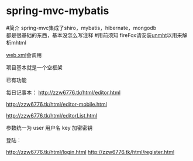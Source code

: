 # spring-mvc-mybatis

#简介
spring-mvc集成了shiro，mybatis，hibernate，mongodb  
都是很基础的东西，基本没怎么写注释
#用前须知
fireFox请安装[unmht](http://www.unmht.org/unmht/en_index.html)以用来解析mhtml


[web.xml](https://github.com/zzw6776/spring-mvc/blob/master/src/main/webapp/WEB-INF/web.xml)会调用


项目基本就是一个空框架



已有功能

每日记事本：
http://zzw6776.tk/html/editor.html

http://zzw6776.tk/html/editor-mobile.html

http://zzw6776.tk/html/editorList.html


参数统一为
user   用户名
key    加密密钥


登陆：

http://zzw6776.tk/html/login.html
http://zzw6776.tk/html/register.html
